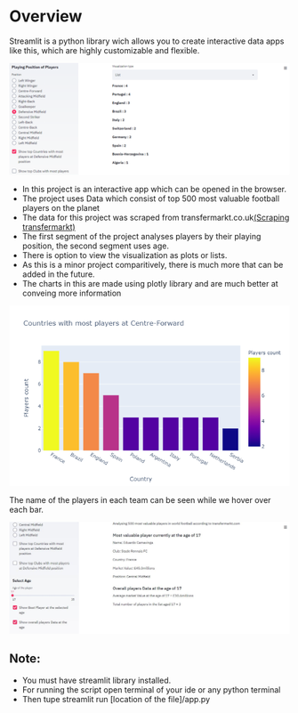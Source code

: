 # Overview
Streamlit is a python library wich allows you to create interactive data apps like this, which are highly customizable and flexible.

![Example 1](https://github.com/Jaseem-Mohammed/Streamlit_Data_App/blob/main/images/streamlit_1.JPG)

- In this project is an interactive app which can be opened in the browser.
- The project uses Data which consist of top 500 most valuable football players on the planet
- The data for this project was scraped from transfermarkt.co.uk[(Scraping transfermarkt)](https://github.com/Jaseem-Mohammed/TransferMarkt-Web-Scraping)
- The first segment of the project analyses players by their playing position, the second segment uses age.
- There is option to view the visualization as plots or lists.
- As this is a minor project comparitively, there is much more that can be added in the future.
- The charts in this are made using plotly library and are much better at conveing more information

![Example 2](https://github.com/Jaseem-Mohammed/Streamlit_Data_App/blob/main/images/newplot.png)

The name of the players in each team can be seen while we hover over each bar.

![Example 3](https://github.com/Jaseem-Mohammed/Streamlit_Data_App/blob/main/images/streamlit_2.JPG)

## Note:
- You must have streamlit library installed.
- For running the script open terminal of your ide or any python terminal
- Then tupe streamlit run [location of the file]/app.py
